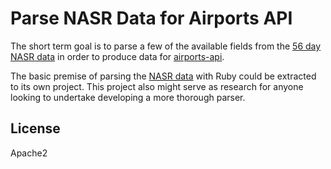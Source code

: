 # Parse NASR Data for Airports API

The short term goal is to parse a few of the available fields from the [56 day
NASR data][2] in order to produce data for [airports-api][1].

The basic premise of parsing the [NASR data][2] with Ruby could be extracted to
its own project. This project also might serve as research for anyone looking
to undertake developing a more thorough parser.

## License

Apache2

[1]: http://github.com/far-almanac/airports-api
[2]: https://nfdc.faa.gov/xwiki/bin/view/NFDC/56+Day+NASR+Subscription

